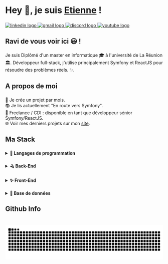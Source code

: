 <h1 align="left">Hey 👋, je suis <a href="https://coding974.com">Etienne</a> !</h1>

###

<div align="left">
  <a href="https://www.linkedin.com/in/etienne-vaytilingom-b83b5524a" target="_blank">
    <img src="https://img.shields.io/static/v1?message=LinkedIn&logo=linkedin&label=&color=0077B5&logoColor=white&labelColor=&style=flat" height="" alt="linkedin logo"  />
  </a>
  <a href="mailto:formation.etienne.re@gmail.com" target="_blank">
    <img src="https://img.shields.io/static/v1?message=Gmail&logo=gmail&label=&color=D14836&logoColor=white&labelColor=&style=flat" height="" alt="gmail logo"  />
  </a>
  <a href="https://discord.gg/Z9FAZkBmbe" target="_blank">
    <img src="https://img.shields.io/static/v1?message=Discord&logo=discord&label=&color=7289DA&logoColor=white&labelColor=&style=flat" height="" alt="discord logo"  />
  </a>
  <a href="https://www.youtube.com/channel/UCRdiUd3ok3ROcwhWM65au4w" target="_blank">
    <img src="https://img.shields.io/static/v1?message=Youtube&logo=youtube&label=&color=FF0000&logoColor=white&labelColor=&style=flat" height="" alt="youtube logo"  />
  </a>
</div>

###

<h2 align="left">Ravi de vous voir ici 😃 !</h2>

###

<p align="left">Je suis Diplômé d'un master en informatique  🎓  à l'université de La Réunion 🏛.  Développeur full-stack, j'utilise principalement Symfony et ReactJS pour résoudre des problèmes réels. ✨.</p>

###

<h2 align="left">A propos de moi</h2>

###

<p align="left">🚀  Je crée un projet par mois.<br>📚 Je lis actuellement "En route vers Symfony".<br>🎯 Freelance / CDI : disponible en tant que développeur sénior Symfony/ReactJS.<br>🌐  Voir mes derniers projets sur mon <a href="https://coding974.com">site</a>.</p>

###

<h2 align="left">Ma Stack</h2>

###

<details>	
  <summary><b>📜 Langages de programmation</b></summary>
  
  ###

  <img src="https://img.shields.io/badge/PHP-777BB4?logo=php&logoColor=black&style=for-the-badge" height="40" alt="php logo"  />
  <img width="12" />
  <img src="https://img.shields.io/badge/TypeScript-3178C6?logo=typescript&logoColor=white&style=for-the-badge" height="40" alt="typescript logo"  />
  <img width="12" />
  <img src="https://img.shields.io/badge/JavaScript-F7DF1E?logo=javascript&logoColor=black&style=for-the-badge" height="40" alt="javascript logo"  />
</details>

###


<details>	
  <summary><b>🪒 Back-End</b></summary>

###

  <img src="https://img.shields.io/badge/Symfony-000000?logo=symfony&logoColor=white&style=for-the-badge" height="40" alt="symfony logo"  />
  <img width="12" />
  <img src="https://img.shields.io/badge/AdonisJS-5A45FF?logo=adonisjs&logoColor=white&style=for-the-badge" height="40" alt="adonisjs logo"  />
</details>

###

<details>	
  <summary><b>✨ Front-End</b></summary>
  
###

  <img src="https://img.shields.io/badge/React-61DAFB?logo=react&logoColor=black&style=for-the-badge" height="40" alt="react logo"  />
  <img width="12" />
  <img src="https://img.shields.io/badge/Next.js-000000?logo=nextdotjs&logoColor=white&style=for-the-badge" height="40" alt="nextjs logo"  />
  <img width="12" />
  <img src="https://img.shields.io/badge/Tailwind CSS-06B6D4?logo=tailwindcss&logoColor=black&style=for-the-badge" height="40" alt="tailwindcss logo"  />
</details>

###

<details>	
  <summary><b>💾 Base de données</b></summary>

###

  <img src="https://img.shields.io/badge/MySQL-4479A1?logo=mysql&logoColor=white&style=for-the-badge" height="40" alt="mysql logo"  />
  <img width="12" />
  <img src="https://img.shields.io/badge/MongoDB-47A248?logo=mongodb&logoColor=white&style=for-the-badge" height="40" alt="mongodb logo"  />
</details>

###

<h2 align="left">Github Info</h2>

###

<br clear="both">

<img src="https://raw.githubusercontent.com/arro38/arro38/output/snake.svg" alt="Snake animation" />

###
